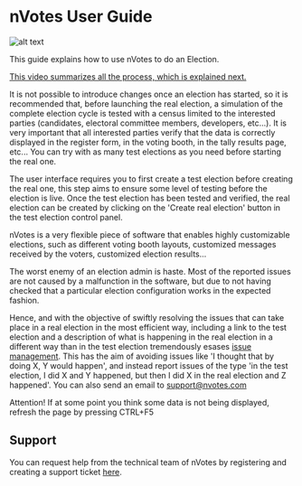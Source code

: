 # nVotes User Guide
![alt text](https://nvotes.com/wp-content/uploads/ES-Ayuda-1024x531.png)

This guide explains how to use nVotes to do an Election.

[This video summarizes all the process, which is explained next.](https://drive.google.com/file/d/0B0YWdwxH6K5XZjhKeF9vQ2lPSk0)

It is not possible to introduce changes once an election has started, so it is recommended that, before launching the real election, a simulation of the complete election cycle is tested with a census limited to the interested parties (candidates, electoral committee members, developers, etc...). It is very important that all interested parties verify that the data is correctly displayed in the register form, in the voting booth, in the tally results page, etc... You can try with as many test elections as you need before starting the real one.

The user interface requires you to first create a test election before creating the real one, this step aims to ensure some level of testing before the election is live. Once the test election has been tested and verified, the real election can be created by clicking on the 'Create real election' button in the test election control panel.

nVotes is a very flexible piece of software that enables highly customizable elections, such as different voting booth layouts, customized messages received by the voters, customized election results...

The  worst enemy of an election admin is haste. Most of the reported issues are not caused by a malfunction in the software, but due to not having checked that a particular election configuration works in the expected fashion.

Hence, and with the objective of swiftly resolving the issues that can take place in a real election in the most efficient way, including a link to the test election and a description of what is happening in the real election in a different way than in the test election tremendously esases [issue management](https://nvotes.com/help/support/). This has the aim of avoiding issues like 'I thought that by doing X, Y would happen', and instead report issues of the type 'in the test election, I did X and Y happened, but then I did X in the real election and Z happened'. You can also send an email to [support@nvotes.com](support@nvotes.com)

Attention! If at some point you think some data is not being displayed, refresh the page by pressing CTRL+F5

## Support

You can request help from the technical team of nVotes by registering and creating a support ticket [here](https://nvotes.com/help/support/).
